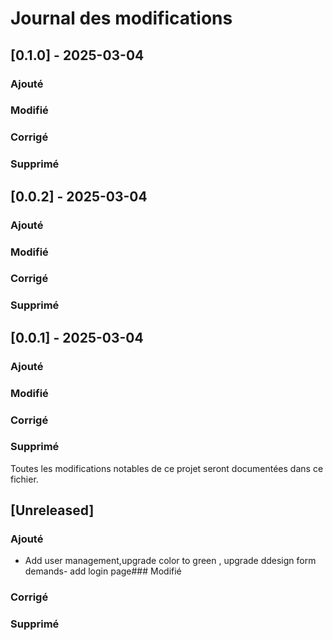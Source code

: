 # Journal des modifications

## [0.1.0] - 2025-03-04
### Ajouté
### Modifié
### Corrigé
### Supprimé


## [0.0.2] - 2025-03-04
### Ajouté
### Modifié
### Corrigé
### Supprimé


## [0.0.1] - 2025-03-04
### Ajouté
### Modifié
### Corrigé
### Supprimé


Toutes les modifications notables de ce projet seront documentées dans ce fichier.

## [Unreleased]
### Ajouté
-  Add user  management,upgrade color to green , upgrade ddesign form demands-  add login page### Modifié
### Corrigé
### Supprimé

